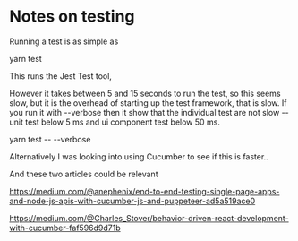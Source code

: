 
# Notes on testing

Running a test is as simple as 

   yarn test

This runs the Jest Test tool, 

However it takes between 5 and 15 seconds to run the test, so this seems slow, but it is the overhead of starting up the test framework, that is slow. 
If you run it with --verbose then it show that the individual test are not slow -- unit test below 5 ms and ui component test below 50 ms. 

   yarn test -- --verbose

Alternatively I was looking into using Cucumber to see if this is faster.. 

And these two articles could be relevant

https://medium.com/@anephenix/end-to-end-testing-single-page-apps-and-node-js-apis-with-cucumber-js-and-puppeteer-ad5a519ace0

https://medium.com/@Charles_Stover/behavior-driven-react-development-with-cucumber-faf596d9d71b

